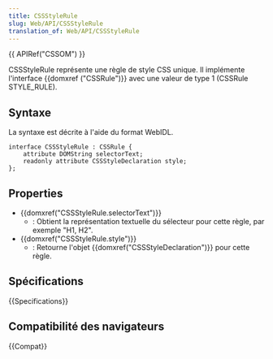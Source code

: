 ```yaml
---
title: CSSStyleRule
slug: Web/API/CSSStyleRule
translation_of: Web/API/CSSStyleRule
---
```


{{ APIRef("CSSOM") }}

CSSStyleRule représente une règle de style CSS unique. Il implémente l'interface {{domxref ("CSSRule")}} avec une valeur de type 1 (CSSRule STYLE_RULE).

## Syntaxe

La syntaxe est décrite à l'aide du format WebIDL.

```
interface CSSStyleRule : CSSRule {
    attribute DOMString selectorText;
    readonly attribute CSSStyleDeclaration style;
};
```

## Properties

- {{domxref("CSSStyleRule.selectorText")}}
  - : Obtient la représentation textuelle du sélecteur pour cette règle, par exemple "H1, H2".
- {{domxref("CSSStyleRule.style")}}
  - : Retourne l'objet {{domxref("CSSStyleDeclaration")}} pour cette règle.

## Spécifications

{{Specifications}}

## Compatibilité des navigateurs

{{Compat}}
